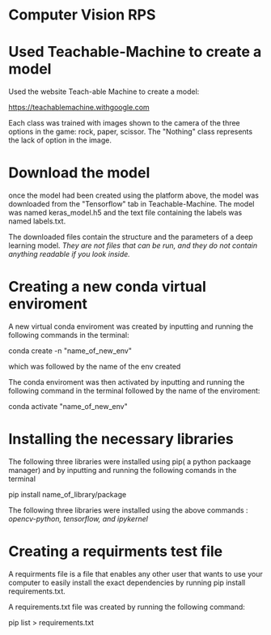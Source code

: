 # Computer Vision RPS

# Used Teachable-Machine to create a model

 Used the website Teach-able Machine to create a model:

https://teachablemachine.withgoogle.com


 Each class was trained with images shown to the camera of the three options in the game: rock, paper, scissor.  The "Nothing" class represents the lack of option in the image.

# Download the model 

once the model had been created using the platform above, the model was downloaded from the "Tensorflow" tab in Teachable-Machine. 
The model was named keras_model.h5 and the text file containing the labels was named labels.txt.

The downloaded files contain the structure and the parameters of a deep learning model.
*They are not files that can be run, and they do not contain anything readable if you look inside.*

# Creating a new conda virtual enviroment 

A new virtual conda enviroment was created by inputting and running the following commands in the terminal:

conda create -n "name_of_new_env"

which was followed by the name of the env created

The conda enviroment was then activated by inputting and running the following command in the terminal followed by the name of the enviroment: 

conda activate "name_of_new_env"

# Installing the necessary libraries 

The following three libraries were installed using pip( a python packaage manager) and by inputting and running the following comands in the terminal 

pip install name_of_library/package

The following three libraries were installed using the above commands : 
*opencv-python, tensorflow, and ipykernel*

# Creating a requirments test file

A requirments file is a file that enables any other user that wants to use your computer to easily install the exact dependencies by running pip install requirements.txt.

A requirements.txt file was created by running the following command:

pip list > requirements.txt



